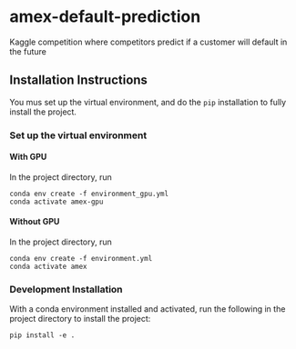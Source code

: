 # amex-default-prediction
Kaggle competition where competitors predict if a customer will default in the future

## Installation Instructions

You mus set up the virtual environment, and do the `pip` installation to fully install the project.

### Set up the virtual environment

#### With GPU

In the project directory, run

```
conda env create -f environment_gpu.yml
conda activate amex-gpu
```

#### Without GPU

In the project directory, run

```
conda env create -f environment.yml
conda activate amex
```

### Development Installation

With a conda environment installed and activated, run the following in the project directory to install the project:

```
pip install -e .
```
